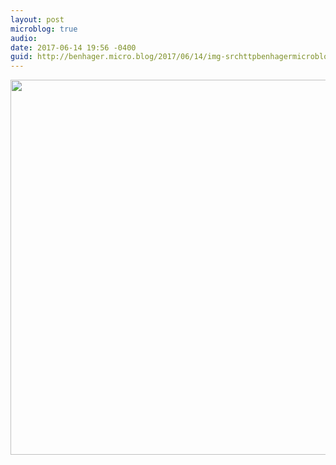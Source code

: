 ```yaml
---
layout: post
microblog: true
audio: 
date: 2017-06-14 19:56 -0400
guid: http://benhager.micro.blog/2017/06/14/img-srchttpbenhagermicrobloguploadsebbajpg-width.html
---
```

<img src="http://benhager.micro.blog/uploads/2017/2e0bba2486.jpg" width="600" height="600" style="height: auto" />

